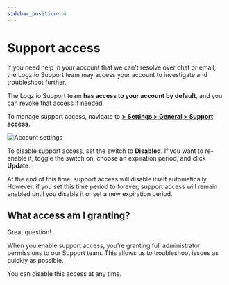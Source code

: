 ```yaml
---
sidebar_position: 4
---
```

# Support access


If you need help in your account that we can't resolve over chat or email, the Logz.io Support team may access your account to investigate and troubleshoot further.

The Logz.io Support team **has access to your account by default**, and you can revoke that access if needed.

To manage support access, navigate to [**<i class="li li-gear"></i> > Settings > General > Support access**](https://app.logz.io/#/dashboard/settings/general).

![Account settings](https://dytvr9ot2sszz.cloudfront.net/logz-docs/accounts/enable-support.gif)

To disable support access, set the switch to **Disabled**. If you want to re-enable it, toggle the switch on, choose an expiration period, and click **Update**.

At the end of this time, support access will disable itself automatically. However, if you set this time period to forever, support access will remain enabled until you disable it or set a new expiration period.

## What access am I granting?

Great question!

When you enable support access, you're granting full administrator permissions to our Support team.
This allows us to troubleshoot issues as quickly as possible.

You can disable this access at any time.
